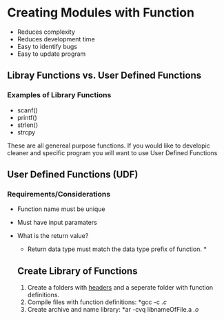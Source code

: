 # Creating Modules with Function
- Reduces complexity
- Reduces development time
- Easy to identify bugs
- Easy to update program

## Libray Functions vs. User Defined Functions

### Examples of Library Functions
- scanf()
- printf()
- strlen()
- strcpy

These are all genereal purpose functions. If you would like to developic cleaner and specific program you will want to use User Defined Functions

## User Defined Functions (UDF)

### Requirements/Considerations
- Function name must be unique
- Must have input paramaters
- What is the return value?
    * Return data type must match the data type prefix of function. *
    
  ## Create Library of Functions
  1. Create a folders with [headers](https://github.com/Keimille/Learning-C/blob/master/ModularisingWithFunction/HeaderFormatExample.h) and a seperate folder with function definitions. 
  2. Compile files with function definitions: *gcc -c *.c*
  3. Create archive and name library: *ar -cvq libnameOfFile.a *.o*
